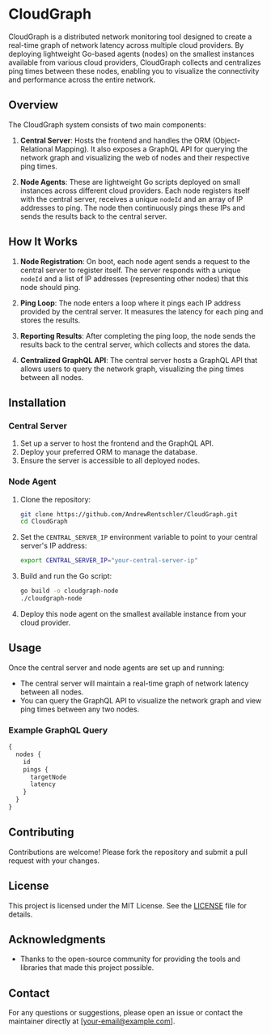 # CloudGraph

CloudGraph is a distributed network monitoring tool designed to create a real-time graph of network latency across multiple cloud providers. By deploying lightweight Go-based agents (nodes) on the smallest instances available from various cloud providers, CloudGraph collects and centralizes ping times between these nodes, enabling you to visualize the connectivity and performance across the entire network.

## Overview

The CloudGraph system consists of two main components:

1. **Central Server**: Hosts the frontend and handles the ORM (Object-Relational Mapping). It also exposes a GraphQL API for querying the network graph and visualizing the web of nodes and their respective ping times.

2. **Node Agents**: These are lightweight Go scripts deployed on small instances across different cloud providers. Each node registers itself with the central server, receives a unique `nodeId` and an array of IP addresses to ping. The node then continuously pings these IPs and sends the results back to the central server.

## How It Works

1. **Node Registration**: On boot, each node agent sends a request to the central server to register itself. The server responds with a unique `nodeId` and a list of IP addresses (representing other nodes) that this node should ping.

2. **Ping Loop**: The node enters a loop where it pings each IP address provided by the central server. It measures the latency for each ping and stores the results.

3. **Reporting Results**: After completing the ping loop, the node sends the results back to the central server, which collects and stores the data.

4. **Centralized GraphQL API**: The central server hosts a GraphQL API that allows users to query the network graph, visualizing the ping times between all nodes.

## Installation

### Central Server

1. Set up a server to host the frontend and the GraphQL API.
2. Deploy your preferred ORM to manage the database.
3. Ensure the server is accessible to all deployed nodes.

### Node Agent

1. Clone the repository:
    ```bash
    git clone https://github.com/AndrewRentschler/CloudGraph.git
    cd CloudGraph
    ```

2. Set the `CENTRAL_SERVER_IP` environment variable to point to your central server's IP address:
    ```bash
    export CENTRAL_SERVER_IP="your-central-server-ip"
    ```

3. Build and run the Go script:
    ```bash
    go build -o cloudgraph-node
    ./cloudgraph-node
    ```

4. Deploy this node agent on the smallest available instance from your cloud provider.

## Usage

Once the central server and node agents are set up and running:

- The central server will maintain a real-time graph of network latency between all nodes.
- You can query the GraphQL API to visualize the network graph and view ping times between any two nodes.

### Example GraphQL Query

```graphql
{
  nodes {
    id
    pings {
      targetNode
      latency
    }
  }
}
```

## Contributing

Contributions are welcome! Please fork the repository and submit a pull request with your changes.

## License

This project is licensed under the MIT License. See the [LICENSE](LICENSE) file for details.

## Acknowledgments

- Thanks to the open-source community for providing the tools and libraries that made this project possible.

## Contact

For any questions or suggestions, please open an issue or contact the maintainer directly at [your-email@example.com].